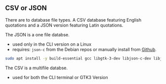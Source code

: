 ## CSV or JSON 

There are to database file types. A CSV database featuring English quotations and a JSON version featuring Latin quotations.

The JSON is a one file databse.
* used only in the CLI version on a Linux
* requires: ```json-c``` from the Debian repos or manually install from [Github](https://github.com/json-c/json-c).

```sh
sudo apt install -y build-essential gcc libgtk-3-dev libjson-c-dev libjson-c-doc 
```

The CSV is a multifile databse.
* used for both the CLI terminal or GTK3 Version
